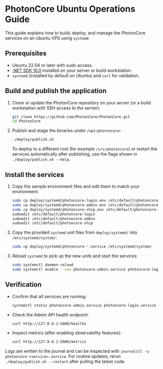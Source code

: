 # PhotonCore Ubuntu Operations Guide

This guide explains how to build, deploy, and manage the PhotonCore services on an Ubuntu VPS using `systemd`.

## Prerequisites

* Ubuntu 22.04 or later with sudo access.
* [.NET SDK 10.0](https://dotnet.microsoft.com/) installed on your server or build workstation.
* `systemd` (installed by default on Ubuntu) and `curl` for validation.

## Build and publish the application

1. Clone or update the PhotonCore repository on your server (or a build workstation with SSH access to the server):

   ```bash
   git clone https://github.com/PhotonCore/PhotonCore.git
   cd PhotonCore
   ```

2. Publish and stage the binaries under `/opt/photoncore`:

   ```bash
   ./deploy/publish.sh
   ```

   To deploy to a different root (for example `/srv/photoncore`) or restart the services automatically after publishing, use the flags shown in `./deploy/publish.sh --help`.

## Install the services

1. Copy the sample environment files and edit them to match your environment:

   ```bash
   sudo cp deploy/systemd/photoncore-login.env /etc/default/photoncore-login
   sudo cp deploy/systemd/photoncore-admin.env /etc/default/photoncore-admin
   sudo cp deploy/systemd/photoncore-ship.env /etc/default/photoncore-ship
   sudoedit /etc/default/photoncore-login
   sudoedit /etc/default/photoncore-admin
   sudoedit /etc/default/photoncore-ship
   ```

2. Copy the provided `systemd` unit files from `deploy/systemd/` into `/etc/systemd/system/`:

   ```bash
   sudo cp deploy/systemd/photoncore-*.service /etc/systemd/system/
   ```

3. Reload `systemd` to pick up the new units and start the services:

   ```bash
   sudo systemctl daemon-reload
   sudo systemctl enable --now photoncore-admin.service photoncore-login.service photoncore-ship.service
   ```

## Verification

* Confirm that all services are running:

  ```bash
  systemctl status photoncore-admin.service photoncore-login.service photoncore-ship.service
  ```

* Check the Admin API health endpoint:

  ```bash
  curl http://127.0.0.1:5080/healthz
  ```

* Inspect metrics (after enabling observability features):

  ```bash
  curl http://127.0.0.1:5080/metrics
  ```

Logs are written to the journal and can be inspected with `journalctl -u photoncore-<service>.service`. For routine updates, rerun `./deploy/publish.sh --restart` after pulling the latest code.
